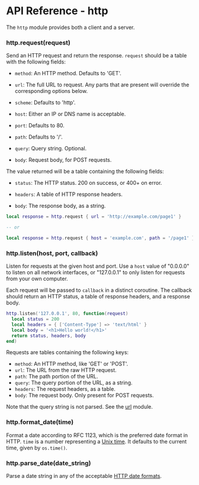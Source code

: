 API Reference - http
====================

The `http` module provides both a client and a server.

### http.request(request)

Send an HTTP request and return the response. `request` should be a table with
the following fields:

- `method`: An HTTP method. Defaults to 'GET'.

- `url`: The full URL to request. Any parts that are present will override the
  corresponding options below.

- `scheme`: Defaults to 'http'.

- `host`: Either an IP or DNS name is acceptable.

- `port`: Defaults to 80.

- `path`: Defaults to '/'.

- `query`: Query string. Optional.

- `body`: Request body, for POST requests.

The value returned will be a table containing the following fields:

- `status`: The HTTP status. 200 on success, or 400+ on error.

- `headers`: A table of HTTP response headers.

- `body`: The response body, as a string.

```lua
local response = http.request { url = 'http://example.com/page1' }

-- or

local response = http.request { host = 'example.com', path = '/page1' }
```

### http.listen(host, port, callback)

Listen for requests at the given host and port. Use a `host` value of
"0.0.0.0" to listen on all network interfaces, or "127.0.0.1" to only listen
for requests from your own computer.

Each request will be passed to `callback` in a distinct coroutine. The
callback should return an HTTP status, a table of response headers, and a
response body.

```lua
http.listen('127.0.0.1', 80, function(request)
  local status = 200
  local headers = { ['Content-Type'] => 'text/html' }
  local body = '<h1>Hello world!</h1>'
  return status, headers, body
end)
```

Requests are tables containing the following keys:

- `method`: An HTTP method, like 'GET' or 'POST'.
- `url`: The URL from the raw HTTP request.
- `path`: The path portion of the URL.
- `query`: The query portion of the URL, as a string.
- `headers`: The request headers, as a table.
- `body`: The request body. Only present for POST requests.

Note that the query string is not parsed. See the [url](url.md) module.

### http.format_date(time)

Format a date according to RFC 1123, which is the preferred date format in
HTTP. `time` is a number representing a [Unix time]. It defaults to the current time, given by `os.time()`.

### http.parse_date(date_string)

Parse a date string in any of the acceptable [HTTP date formats].

[HTTP date formats]: http://www.w3.org/Protocols/rfc2616/rfc2616-sec3.html#sec3.3

[Unix time]: http://en.wikipedia.org/wiki/Unix_time
